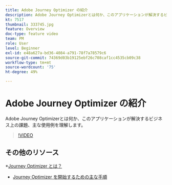 ```yaml
---
title: Adobe Journey Optimizer の紹介
description: Adobe Journey Optimizerとは何か、このアプリケーションが解決するビジネス上の課題と主な使用例を理解します。
kt: 7517
thumbnail: 333745.jpg
feature: Overview
doc-type: feature video
team: PM
role: User
level: Beginner
exl-id: e48a627a-bd36-4084-a791-78f7a78579c6
source-git-commit: 74369d03b19125ebf26c708caf1cc4535cb09c38
workflow-type: tm+mt
source-wordcount: '75'
ht-degree: 49%

---
```


# Adobe Journey Optimizer の紹介

Adobe Journey Optimizerとは何か、このアプリケーションが解決するビジネス上の課題、主な使用例を理解します。

>[!VIDEO](https://video.tv.adobe.com/v/333745?quality=12)

## その他のリソース

*[Journey Optimizer とは？](https://experienceleague.adobe.com/docs/journey-optimizer/using/get-started/get-started.html?lang=ja)
* [Journey Optimizer を開始するための主な手順](https://experienceleague.adobe.com/docs/journey-optimizer/using/get-started/quick-start.html?lang=ja)
